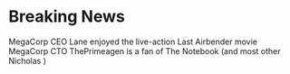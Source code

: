# Breaking News
MegaCorp CEO Lane enjoyed the live-action Last Airbender movie
MegaCorp CTO ThePrimeagen is a fan of The Notebook (and most other Nicholas )
